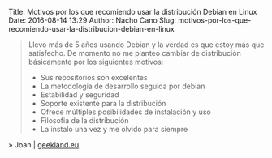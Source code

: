 Title: Motivos por los que recomiendo usar la distribución Debian en Linux
Date: 2016-08-14 13:29
Author: Nacho Cano
Slug: motivos-por-los-que-recomiendo-usar-la-distribucion-debian-en-linux

> Llevo más de 5 años usando Debian y la verdad es que estoy más que
> satisfecho. De momento no me planteo cambiar de distribución
> básicamente por los siguientes motivos:
>
> *  Sus repositorios son excelentes
> *  La metodologia de desarrollo seguida por debian
> *  Estabilidad y seguridad
> *  Soporte existente para la distribución
> *  Ofrece múltiples posibilidades de instalación y uso
> *  Filosofia de la distribución
> *  La instalo una vez y me olvido para siempre

» Joan | [geekland.eu][]

  [geekland.eu]: http://geekland.eu/motivos-para-debian-en-linux/
    "Motivos por los que recomiendo usar la distribución Debian en Linux"
